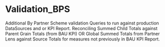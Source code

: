 # Validation_BPS
Additional By Partner Scheme validation Queries to run against production DataSources and or KPI Report. Reconciling Summed Child Totals against Parent Grain Totals (from BAU KPI) OR Global Summed Totals from Partner Lens against Source Totals for measures not previously in BAU KPI Report.
